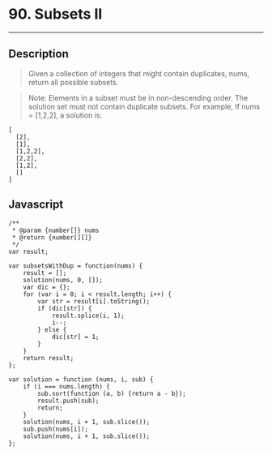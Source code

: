 # 90. Subsets II

---

## Description

> Given a collection of integers that might contain duplicates, nums, return all possible subsets.

> Note:
> Elements in a subset must be in non-descending order.
> The solution set must not contain duplicate subsets.
> For example,
> If nums = [1,2,2], a solution is:

```
[
  [2],
  [1],
  [1,2,2],
  [2,2],
  [1,2],
  []
]
```
## Javascript

```
/**
 * @param {number[]} nums
 * @return {number[][]}
 */
var result;

var subsetsWithDup = function(nums) {
    result = [];
    solution(nums, 0, []);
    var dic = {};
    for (var i = 0; i < result.length; i++) {
        var str = result[i].toString();
        if (dic[str]) {
            result.splice(i, 1);
            i--;
        } else {
            dic[str] = 1;
        }
    }
    return result;
};

var solution = function (nums, i, sub) {
    if (i === nums.length) {
        sub.sort(function (a, b) {return a - b});
        result.push(sub);
        return;
    }
    solution(nums, i + 1, sub.slice());
    sub.push(nums[i]);
    solution(nums, i + 1, sub.slice());
};
```
